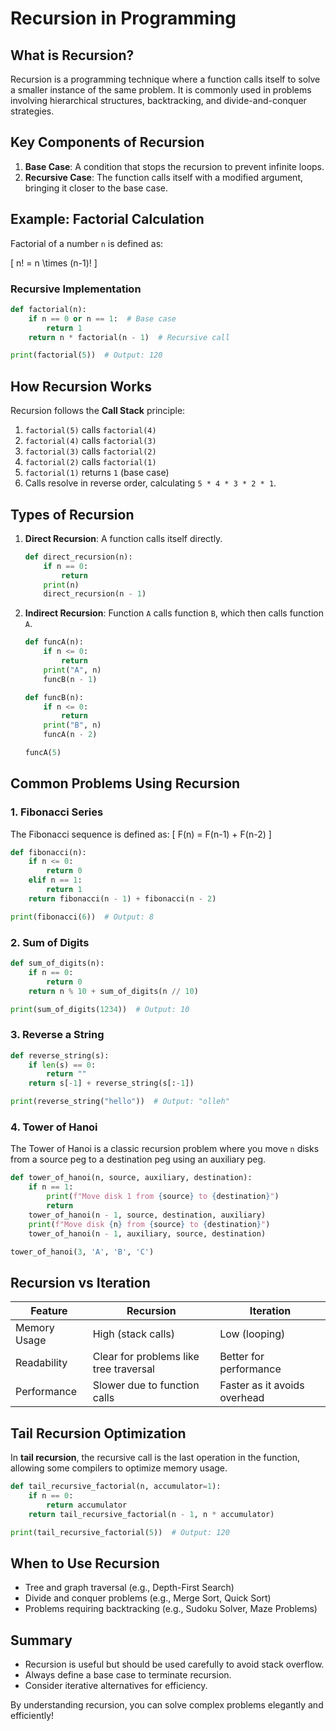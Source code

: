 # Recursion in Programming

## What is Recursion?
Recursion is a programming technique where a function calls itself to solve a smaller instance of the same problem. It is commonly used in problems involving hierarchical structures, backtracking, and divide-and-conquer strategies.

## Key Components of Recursion
1. **Base Case**: A condition that stops the recursion to prevent infinite loops.
2. **Recursive Case**: The function calls itself with a modified argument, bringing it closer to the base case.

## Example: Factorial Calculation
Factorial of a number `n` is defined as:

\[ n! = n \times (n-1)! \]

### Recursive Implementation
```python
def factorial(n):
    if n == 0 or n == 1:  # Base case
        return 1
    return n * factorial(n - 1)  # Recursive call

print(factorial(5))  # Output: 120
```

## How Recursion Works
Recursion follows the **Call Stack** principle:
1. `factorial(5)` calls `factorial(4)`
2. `factorial(4)` calls `factorial(3)`
3. `factorial(3)` calls `factorial(2)`
4. `factorial(2)` calls `factorial(1)`
5. `factorial(1)` returns `1` (base case)
6. Calls resolve in reverse order, calculating `5 * 4 * 3 * 2 * 1`.

## Types of Recursion
1. **Direct Recursion**: A function calls itself directly.
   ```python
   def direct_recursion(n):
       if n == 0:
           return
       print(n)
       direct_recursion(n - 1)
   ```

2. **Indirect Recursion**: Function `A` calls function `B`, which then calls function `A`.
   ```python
   def funcA(n):
       if n <= 0:
           return
       print("A", n)
       funcB(n - 1)
   
   def funcB(n):
       if n <= 0:
           return
       print("B", n)
       funcA(n - 2)
   
   funcA(5)
   ```

## Common Problems Using Recursion
### 1. Fibonacci Series
The Fibonacci sequence is defined as:
\[ F(n) = F(n-1) + F(n-2) \]

```python
def fibonacci(n):
    if n <= 0:
        return 0
    elif n == 1:
        return 1
    return fibonacci(n - 1) + fibonacci(n - 2)

print(fibonacci(6))  # Output: 8
```

### 2. Sum of Digits
```python
def sum_of_digits(n):
    if n == 0:
        return 0
    return n % 10 + sum_of_digits(n // 10)

print(sum_of_digits(1234))  # Output: 10
```

### 3. Reverse a String
```python
def reverse_string(s):
    if len(s) == 0:
        return ""
    return s[-1] + reverse_string(s[:-1])

print(reverse_string("hello"))  # Output: "olleh"
```

### 4. Tower of Hanoi
The Tower of Hanoi is a classic recursion problem where you move `n` disks from a source peg to a destination peg using an auxiliary peg.

```python
def tower_of_hanoi(n, source, auxiliary, destination):
    if n == 1:
        print(f"Move disk 1 from {source} to {destination}")
        return
    tower_of_hanoi(n - 1, source, destination, auxiliary)
    print(f"Move disk {n} from {source} to {destination}")
    tower_of_hanoi(n - 1, auxiliary, source, destination)

tower_of_hanoi(3, 'A', 'B', 'C')
```

## Recursion vs Iteration
| Feature       | Recursion | Iteration |
|--------------|----------|----------|
| Memory Usage | High (stack calls) | Low (looping) |
| Readability  | Clear for problems like tree traversal | Better for performance |
| Performance  | Slower due to function calls | Faster as it avoids overhead |

## Tail Recursion Optimization
In **tail recursion**, the recursive call is the last operation in the function, allowing some compilers to optimize memory usage.

```python
def tail_recursive_factorial(n, accumulator=1):
    if n == 0:
        return accumulator
    return tail_recursive_factorial(n - 1, n * accumulator)

print(tail_recursive_factorial(5))  # Output: 120
```

## When to Use Recursion
- Tree and graph traversal (e.g., Depth-First Search)
- Divide and conquer problems (e.g., Merge Sort, Quick Sort)
- Problems requiring backtracking (e.g., Sudoku Solver, Maze Problems)

## Summary
- Recursion is useful but should be used carefully to avoid stack overflow.
- Always define a base case to terminate recursion.
- Consider iterative alternatives for efficiency.

By understanding recursion, you can solve complex problems elegantly and efficiently!
